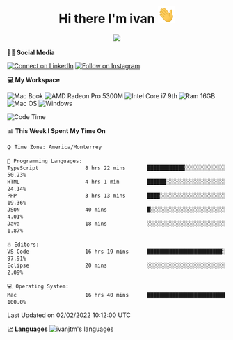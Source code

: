 <h1 align="center">Hi there I'm ivan <img src="https://raw.githubusercontent.com/ABSphreak/ABSphreak/master/gifs/Hi.gif" width="40px" /></h1>
<div align="center">
<img src="http://github-readme-streak-stats.herokuapp.com?user=ivanjtm&hide_border=true&background=00000000&border=FFFFFF00&sideNums=A8A8A8&sideLabels=A8A8A8&currStreakNum=FFC93C&dates=A8A8A8)](https://git.io/streak-stats"/>
</div>

**👦🏻 Social Media**

[![Connect on LinkedIn](https://img.shields.io/badge/LinkedIn-%230077B5.svg?&style=flat-square&logo=linkedin&logoColor=white)](https://www.linkedin.com/in/ivanjtm)
[![Follow on Instagram](https://img.shields.io/badge/Instagram-E4405F?style=flat-square&logo=instagram&logoColor=white)](https://www.instagram.com/ivanjtm)

**💻 My Workspace**

![Mac Book](https://img.shields.io/badge/Apple-MacBook_Pro_2019-999999?style=flat-square&logo=apple&logoColor=white)
![AMD Radeon Pro 5300M](https://img.shields.io/badge/AMD-Radeon_Pro_5300M-ED1C24?style=flat-square&logo=amd&logoColor=white)
![Intel Core i7 9th](https://img.shields.io/badge/Intel-Core_i7_9th-0071C5?style=flat-square&logo=intel&logoColor=white)
![Ram 16GB](https://img.shields.io/badge/RAM-16GB-230071C5?style=flat-square&logoColor=white)
![Mac OS](https://img.shields.io/badge/Mac%20OS-000000?style=flat-square&logo=apple&logoColor=white)
![Windows](https://img.shields.io/badge/Windows-0078D6?style=flat-square&logo=windows&logoColor=white)


<!--START_SECTION:waka-->
![Code Time](http://img.shields.io/badge/Code%20Time-588%20hrs%206%20mins-blue)

📊 **This Week I Spent My Time On** 

```text
⌚︎ Time Zone: America/Monterrey

💬 Programming Languages: 
TypeScript               8 hrs 22 mins       ████████████░░░░░░░░░░░░░   50.23% 
HTML                     4 hrs 1 min         ██████░░░░░░░░░░░░░░░░░░░   24.14% 
PHP                      3 hrs 13 mins       ████░░░░░░░░░░░░░░░░░░░░░   19.36% 
JSON                     40 mins             █░░░░░░░░░░░░░░░░░░░░░░░░   4.01% 
Java                     18 mins             ░░░░░░░░░░░░░░░░░░░░░░░░░   1.87%

🔥 Editors: 
VS Code                  16 hrs 19 mins      ████████████████████████░   97.91% 
Eclipse                  20 mins             ░░░░░░░░░░░░░░░░░░░░░░░░░   2.09%

💻 Operating System: 
Mac                      16 hrs 40 mins      █████████████████████████   100.0%

```


 Last Updated on 02/02/2022 10:12:00 UTC
<!--END_SECTION:waka-->
**📈 Languages**
 ![ivanjtm's languages](https://wakatime.com/share/@ivanjtm/a32f83c6-d0c9-49a4-a5ae-d0440b950377.svg)
